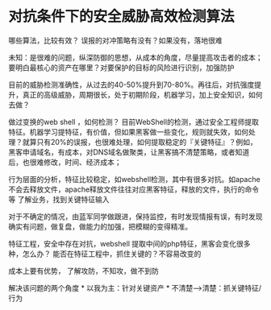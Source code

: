 
# 对抗条件下的安全威胁高效检测算法


哪些算法，比较有效？
误报的对冲策略有没有？如果没有，落地很难

未知：是很难的问题，纵深防御的思想，从成本的角度，尽量提高攻击者的成本；
要明白最核心的资产在哪里？对要保护的目标的风险进行识别，加强防护

目前的威胁检测准确性，从过去的40-50%提升到70-80%。再往后，对抗强度提升，真正的高级威胁，周期很长，处于初期阶段，机器学习，加上安全知识，如何去做？

做过变换的web shell ，如何检测？
目前WebShell的检测，通过安全工程师提取特征。机器学习提特征，有价值，但如果黑客做一些变化，规则就失效，如何处理？就算只有20%的误报，也很难处理，如何提取稳定的『关键特征』？例如，黑客申请域名，有成本，对DNS域名做聚类，让黑客搞不清楚策略，或者知道后，也很难修改，时间、经济成本；

行为层面的分析，特征比较稳定，如webshell检测，其中有很多对抗。如apache不会去释放文件，apache释放文件往往对应黑客特征，释放的文件，执行的命令等
了解业务，找到关键特征输入

对于不确定的情况，由蓝军同学做跟进，保持监控，有时发现情报有误，有时发现确实有问题，做复盘，做能力的加强，把模糊的变得精准。


特征工程，安全中存在对抗，webshell 提取中间的php特征，黑客会变化很多种，怎么办？
能否在特征工程中，抓住关键的？不容易改变的

成本上要有优势，
了解攻防，不知攻，做不到防

解决该问题的两个角度
	*
以我为主：针对关键资产
	*
不清楚-->清楚：抓关键特征/行为
